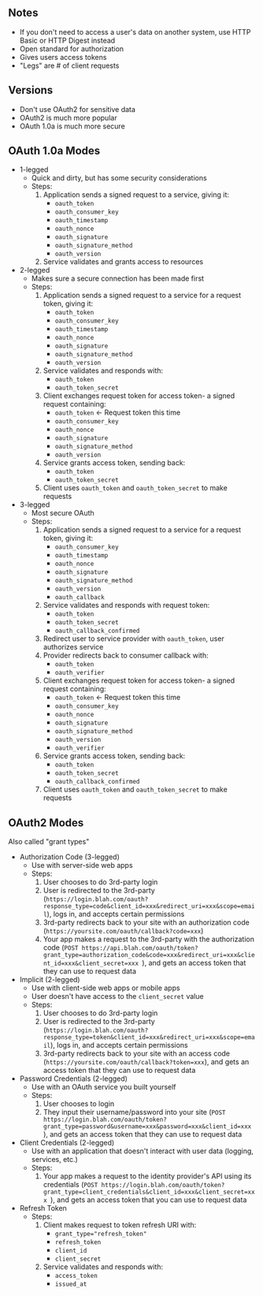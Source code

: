 ## Notes

* If you don't need to access a user's data on another system, use HTTP Basic or HTTP Digest instead
* Open standard for authorization
* Gives users access tokens 
* "Legs" are # of client requests

## Versions

* Don't use OAuth2 for sensitive data
* OAuth2 is much more popular
* OAuth 1.0a is much more secure

## OAuth 1.0a Modes

* 1-legged
    * Quick and dirty, but has some security considerations
    * Steps:
        1. Application sends a signed request to a service, giving it:
            * `oauth_token`
            * `oauth_consumer_key`
            * `oauth_timestamp`
            * `oauth_nonce`
            * `oauth_signature`
            * `oauth_signature_method`
            * `oauth_version`
        1. Service validates and grants access to resources
* 2-legged
    * Makes sure a secure connection has been made first
    * Steps:
        1. Application sends a signed request to a service for a request token, giving it:
            * `oauth_token`
            * `oauth_consumer_key`
            * `oauth_timestamp`
            * `oauth_nonce`
            * `oauth_signature`
            * `oauth_signature_method`
            * `oauth_version`
        1. Service validates and responds with:
            * `oauth_token`
            * `oauth_token_secret`
        1. Client exchanges request token for access token- a signed request containing:
            * `oauth_token` <- Request token this time
            * `oauth_consumer_key`
            * `oauth_nonce`
            * `oauth_signature`
            * `oauth_signature_method`
            * `oauth_version`
        1. Service grants access token, sending back:
            * `oauth_token`
            * `oauth_token_secret`
        1. Client uses `oauth_token` and `oauth_token_secret` to make requests
* 3-legged
    * Most secure OAuth
    * Steps:
        1. Application sends a signed request to a service for a request token, giving it:
            * `oauth_consumer_key`
            * `oauth_timestamp`
            * `oauth_nonce`
            * `oauth_signature`
            * `oauth_signature_method`
            * `oauth_version`
            * `oauth_callback`
        1. Service validates and responds with request token:
            * `oauth_token`
            * `oauth_token_secret`
            * `oauth_callback_confirmed`
        1. Redirect user to service provider with `oauth_token`, user authorizes service
        1. Provider redirects back to consumer callback with:
            * `oauth_token`
            * `oauth_verifier`
        1. Client exchanges request token for access token- a signed request containing:
            * `oauth_token` <- Request token this time
            * `oauth_consumer_key`
            * `oauth_nonce`
            * `oauth_signature`
            * `oauth_signature_method`
            * `oauth_version`
            * `oauth_verifier`
        1. Service grants access token, sending back:
            * `oauth_token`
            * `oauth_token_secret`
            * `oauth_callback_confirmed`
        1. Client uses `oauth_token` and `oauth_token_secret` to make requests

## OAuth2 Modes

Also called "grant types"

* Authorization Code (3-legged)
    * Use with server-side web apps
    * Steps:
        1. User chooses to do 3rd-party login
        1. User is redirected to the 3rd-party (`https://login.blah.com/oauth?response_type=code&client_id=xxx&redirect_uri=xxx&scope=email`), logs in, and accepts certain permissions
        1. 3rd-party redirects back to your site with an authorization code (`https://yoursite.com/oauth/callback?code=xxx`)
        1. Your app makes a request to the 3rd-party with the authorization code (`POST https://api.blah.com/oauth/token?grant_type=authorization_code&code=xxx&redirect_uri=xxx&client_id=xxx&client_secret=xxx
        `), and gets an access token that they can use to request data
* Implicit (2-legged)
    * Use with client-side web apps or mobile apps
    * User doesn't have access to the `client_secret` value
    * Steps:
        1. User chooses to do 3rd-party login
        1. User is redirected to the 3rd-party (`https://login.blah.com/oauth?response_type=token&client_id=xxx&redirect_uri=xxx&scope=email`), logs in, and accepts certain permissions
        1. 3rd-party redirects back to your site with an access code (`https://yoursite.com/oauth/callback?token=xxx`), and gets an access token that they can use to request data
* Password Credentials (2-legged)
    * Use with an OAuth service you built yourself
    * Steps:
        1. User chooses to login
        1. They input their username/password into your site (`POST https://login.blah.com/oauth/token?grant_type=password&username=xxx&password=xxx&client_id=xxx
        `), and gets an access token that they can use to request data
* Client Credentials (2-legged)
    * Use with an application that doesn't interact with user data (logging, services, etc.)
    * Steps:
        1. Your app makes a request to the identity provider's API using its credentials (`POST https://login.blah.com/oauth/token?grant_type=client_credentials&client_id=xxx&client_secret=xxx
        `), and gets an access token that you can use to request data
* Refresh Token
    * Steps:
        1. Client makes request to token refresh URI with:
            * `grant_type="refresh_token"`
            * `refresh_token`
            * `client_id`
            * `client_secret`
        1. Service validates and responds with:
            * `access_token`
            * `issued_at`
